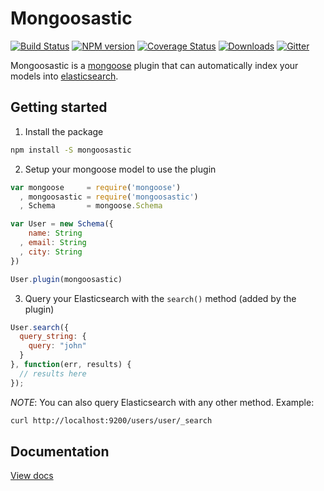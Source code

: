 # Mongoosastic
[![Build Status](https://travis-ci.org/mongoosastic/mongoosastic.svg?branch=master)](https://travis-ci.org/mongoosastic/mongoosastic)
[![NPM version](https://img.shields.io/npm/v/mongoosastic.svg)](https://www.npmjs.com/package/mongoosastic)
[![Coverage Status](https://coveralls.io/repos/mongoosastic/mongoosastic/badge.svg?branch=master&service=github)](https://coveralls.io/github/mongoosastic/mongoosastic?branch=master)
[![Downloads](https://img.shields.io/npm/dm/mongoosastic.svg)](https://www.npmjs.com/package/mongoosastic)
[![Gitter](https://badges.gitter.im/Join%20Chat.svg)](https://gitter.im/mongoosastic/mongoosastic?utm_source=badge&utm_medium=badge&utm_campaign=pr-badge)

Mongoosastic is a [mongoose](http://mongoosejs.com/) plugin that can automatically index your models into [elasticsearch](https://www.elastic.co/).


## Getting started

1. Install the package

```bash
npm install -S mongoosastic
```

2. Setup your mongoose model to use the plugin

```javascript
var mongoose     = require('mongoose')
  , mongoosastic = require('mongoosastic')
  , Schema       = mongoose.Schema

var User = new Schema({
    name: String
  , email: String
  , city: String
})

User.plugin(mongoosastic)
```

3. Query your Elasticsearch with the `search()` method (added by the plugin)

```javascript
User.search({
  query_string: {
    query: "john"
  }
}, function(err, results) {
  // results here
});

```

*NOTE*: You can also query Elasticsearch with any other method. Example: 

```bash
curl http://localhost:9200/users/user/_search
```

## Documentation

[View docs](https://mongoosastic.github.io/mongoosastic/)



